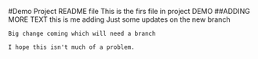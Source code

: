 #Demo Project README file
This is the firs file in project DEMO
##ADDING MORE TEXT
	this is me adding
	Just some updates on the new branch
	
	Big change coming which will need a branch
	
	I hope this isn't much of a problem.